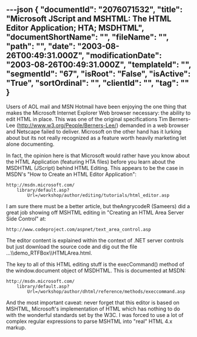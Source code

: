 ---json
{
  "documentId": "2076071532",
  "title": "Microsoft JScript and MSHTML: The HTML Editor Application; HTA; MSDHTML",
  "documentShortName": "",
  "fileName": "",
  "path": "",
  "date": "2003-08-26T00:49:31.000Z",
  "modificationDate": "2003-08-26T00:49:31.000Z",
  "templateId": "",
  "segmentId": "67",
  "isRoot": "False",
  "isActive": "True",
  "sortOrdinal": "",
  "clientId": "",
  "tag": ""
}
---

Users of AOL mail and MSN Hotmail have been enjoying the one thing that makes the Microsoft Internet Explorer Web browser necessary: the ability to edit HTML in place. This was one of the original specifications Tim Berners-Lee (http://www.w3.org/People/Berners-Lee/) demanded in a web browser and Netscape failed to deliver. Microsoft on the other hand has it lurking about but its not really recognized as a feature worth heavily marketing let alone documenting.

In fact, the opinion here is that Microsoft would rather have you know about the HTML Application (featuring HTA files) before you learn about the MSDHTML (JScript) behind HTML Editing. This appears to be the case in MSDN's &quot;How to Create an HTML Editor Application&quot;:

    http://msdn.microsoft.com/
        library/default.asp?
            Url=/workshop/author/editing/tutorials/html_editor.asp

I am sure there must be a better article, but theAngrycodeR (Sameers) did a great job showing off MSHTML editing in &quot;Creating an HTML Area Server Side Control&quot; at:

    http://www.codeproject.com/aspnet/text_area_control.asp

The editor content is explained within the context of .NET server controls but just download the source code and dig out the file ...&bsol;&bsol;demo_RTFBox&bsol;&bsol;HTMLArea.html.

The key to all of this HTML editing stuff is the execCommand() method of the window.document object of MSDHTML. This is documented at MSDN:

    http://msdn.microsoft.com/
        library/default.asp?
            Url=/workshop/author/dhtml/reference/methods/execcommand.asp

And the most important caveat: never forget that this editor is based on MSHTML, Microsoft's implementation of HTML which has nothing to do with the wonderful standards set by the W3C. I was forced to use a lot of complex regular expressions to parse MSHTML into &quot;real&quot; HTML 4.x markup.
